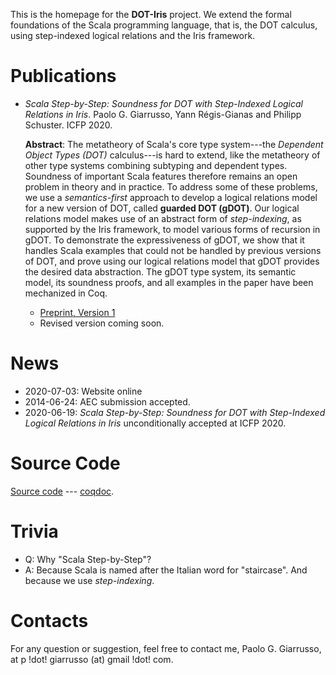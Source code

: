 This is the homepage for the **DOT-Iris** project. We extend the
formal foundations of the Scala programming language, that is, the DOT calculus,
using step-indexed logical relations and the Iris framework.

# Publications
  - _Scala Step-by-Step: Soundness for DOT with Step-Indexed Logical Relations in Iris_.
    Paolo G. Giarrusso, Yann Régis-Gianas and Philipp Schuster. ICFP 2020.

    **Abstract**: The metatheory of Scala's core type system---the *Dependent Object Types
    (DOT)* calculus---is hard to extend, like the metatheory of other type systems
    combining subtyping and dependent types. Soundness of important Scala features
    therefore remains an open problem in theory and in practice. To address some
    of these problems, we use a _semantics-first_ approach to develop a logical
    relations model for a new version of DOT, called **guarded DOT (gDOT)**. Our
    logical relations model makes use of an abstract form of *step-indexing*, as
    supported by the Iris framework, to model various forms of recursion in gDOT.
    To demonstrate the expressiveness of gDOT, we show that it handles Scala
    examples that could not be handled by previous versions of DOT, and prove
    using our logical relations model that gDOT provides the desired data
    abstraction. The gDOT type system, its semantic model, its soundness proofs,
    and all examples in the paper have been mechanized in Coq.

    - [Preprint, Version 1](2020-dot-submission.pdf)
    - Revised version coming soon.

# News

- 2020-07-03: Website online
- 2014-06-24: AEC submission accepted.
- 2020-06-19: _Scala Step-by-Step: Soundness for DOT with Step-Indexed Logical
  Relations in Iris_ unconditionally accepted at ICFP 2020.

# Source Code

[Source code](https://github.com/Blaisorblade/dot-iris) --- [coqdoc](coqdoc/).

# Trivia

- Q: Why "Scala Step-by-Step"?
- A: Because Scala is named after the Italian word for "staircase". And because
  we use _step-indexing_.

# Contacts
For any question or suggestion, feel free to contact me, Paolo G. Giarrusso, at
p !dot! giarrusso (at) gmail !dot! com.
